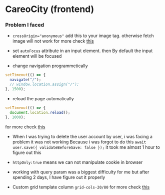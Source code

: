 # CareoCity (frontend)

### Problem I faced

- `crossOrigin="anonymous"` add this to your image tag. otherwise fetch image will not work for more check [this](https://stackoverflow.com/questions/70695881/neterr-blocked-by-response-notsameoriginafterdefaultedtosameoriginbycoep-200)

- set `autoFocus` attribute in an input element. then By default the input element will be focused

- change navigation programmetically

```js
setTimeout(() => {
  navigate("/");
  // window.location.assign("/");
}, 1500);
```

- reload the page automatically

```js
setTimeout(() => {
  document.location.reload();
}, 1000);
```

for more check [this](https://www.freecodecamp.org/news/refresh-the-page-in-javascript-js-reload-window-tutorial/)

- When I was trying to delete the user account by user, i was facing a problem it was not working
  Because i was forgot to do this `await user.save({ validateBeforeSave: false });`
  it took me almost 1 hour to figure out this

- `httpOnly:true` means we can not manipulate cookie in browser

- working with query param was a biggest difficulty for me but after spending 2 days,
  I have figure out it properly

- Custom grid template column `grid-cols-20/80` for more check [this](https://stackoverflow.com/questions/67242334/tailwind-css-how-to-make-a-grid-with-two-columns-where-the-1st-column-has-20)
